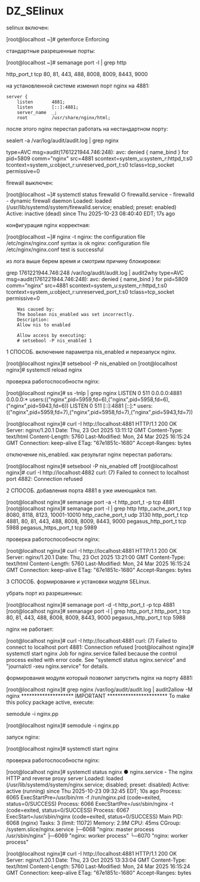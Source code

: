 # DZ_SElinux


selinux включен:

[root@localhost ~]# getenforce
Enforcing



стандартные разрешенные порты:

[root@localhost ~]# semanage port -l | grep http

http_port_t                    tcp      80, 81, 443, 488, 8008, 8009, 8443, 9000



на установленной системе изменил порт nginx на 4881:

    server {
        listen       4881;
        listen       [::]:4881;
        server_name  _;
        root         /usr/share/nginx/html;


после этого nginx перестал работать на нестандартном порту:

sealert -a /var/log/audit/audit.log | grep nginx

type=AVC msg=audit(1761221944.746:248): avc:  denied  { name_bind } for  pid=5809 comm="nginx" src=4881 scontext=system_u:system_r:httpd_t:s0 tcontext=system_u:object_r:unreserved_port_t:s0 tclass=tcp_socket permissive=0



firewall выключен:

[root@localhost ~]# systemctl status firewalld
○ firewalld.service - firewalld - dynamic firewall daemon
     Loaded: loaded (/usr/lib/systemd/system/firewalld.service; enabled; preset: enabled)
     Active: inactive (dead) since Thu 2025-10-23 08:40:40 EDT; 17s ago


конфигурация nginx корректная:

[root@localhost ~]# nginx -t
nginx: the configuration file /etc/nginx/nginx.conf syntax is ok
nginx: configuration file /etc/nginx/nginx.conf test is successful



из лога выше берем время и смотрим причину блокировки:

grep 1761221944.746:248 /var/log/audit/audit.log | audit2why
type=AVC msg=audit(1761221944.746:248): avc:  denied  { name_bind } for  pid=5809 comm="nginx" src=4881 scontext=system_u:system_r:httpd_t:s0 tcontext=system_u:object_r:unreserved_port_t:s0 tclass=tcp_socket permissive=0

        Was caused by:
        The boolean nis_enabled was set incorrectly.
        Description:
        Allow nis to enabled

        Allow access by executing:
        # setsebool -P nis_enabled 1


1 СПОСОБ. включение параметра nis_enabled и перезапуск nginx.

[root@localhost nginx]# setsebool -P nis_enabled on
[root@localhost nginx]# systemctl reload nginx



проверка работоспособности nginx:

[root@localhost nginx]# ss -tnlp | grep nginx
LISTEN 0      511          0.0.0.0:4881      0.0.0.0:*    users:(("nginx",pid=5959,fd=6),("nginx",pid=5958,fd=6),("nginx",pid=5943,fd=6))
LISTEN 0      511             [::]:4881         [::]:*    users:(("nginx",pid=5959,fd=7),("nginx",pid=5958,fd=7),("nginx",pid=5943,fd=7))


[root@localhost nginx]# curl -I http://localhost:4881
HTTP/1.1 200 OK
Server: nginx/1.20.1
Date: Thu, 23 Oct 2025 13:11:12 GMT
Content-Type: text/html
Content-Length: 5760
Last-Modified: Mon, 24 Mar 2025 16:15:24 GMT
Connection: keep-alive
ETag: "67e1851c-1680"
Accept-Ranges: bytes



отключение nis_enabled. как результат nginx перестал работать:

[root@localhost nginx]#  setsebool -P nis_enabled off
[root@localhost nginx]# curl -I http://localhost:4882
curl: (7) Failed to connect to localhost port 4882: Connection refused



2 СПОСОБ. добавления порта 4881 в уже имеющийся тип.


[root@localhost nginx]# semanage port -a -t http_port_t -p tcp 4881
[root@localhost nginx]# semanage port -l | grep http
http_cache_port_t              tcp      8080, 8118, 8123, 10001-10010
http_cache_port_t              udp      3130
http_port_t                    tcp      4881, 80, 81, 443, 488, 8008, 8009, 8443, 9000
pegasus_http_port_t            tcp      5988
pegasus_https_port_t           tcp      5989



проверка работоспособности nginx:

[root@localhost nginx]# curl -I http://localhost:4881
HTTP/1.1 200 OK
Server: nginx/1.20.1
Date: Thu, 23 Oct 2025 13:21:00 GMT
Content-Type: text/html
Content-Length: 5760
Last-Modified: Mon, 24 Mar 2025 16:15:24 GMT
Connection: keep-alive
ETag: "67e1851c-1680"
Accept-Ranges: bytes



3 СПОСОБ. формирование и установки модуля SELinux.

убрать порт из разрешенных:

[root@localhost nginx]# semanage port -d -t http_port_t -p tcp 4881
[root@localhost nginx]# semanage port -l | grep  http_port_t
http_port_t                    tcp      80, 81, 443, 488, 8008, 8009, 8443, 9000
pegasus_http_port_t            tcp      5988



nginx не работает:

[root@localhost nginx]# curl -I http://localhost:4881
curl: (7) Failed to connect to localhost port 4881: Connection refused
[root@localhost nginx]# systemctl start nginx
Job for nginx.service failed because the control process exited with error code.
See "systemctl status nginx.service" and "journalctl -xeu nginx.service" for details.



формирования модуля который позволит запустить nginx на порту 4881:

[root@localhost nginx]# grep nginx /var/log/audit/audit.log | audit2allow -M nginx
******************** IMPORTANT ***********************
To make this policy package active, execute:

semodule -i nginx.pp

[root@localhost nginx]#  semodule -i nginx.pp



запуск nginx:

[root@localhost nginx]#  systemctl start nginx



проверка работоспособности nginx:

[root@localhost nginx]#  systemctl status nginx
● nginx.service - The nginx HTTP and reverse proxy server
     Loaded: loaded (/usr/lib/systemd/system/nginx.service; disabled; preset: disabled)
     Active: active (running) since Thu 2025-10-23 09:32:45 EDT; 10s ago
    Process: 6065 ExecStartPre=/usr/bin/rm -f /run/nginx.pid (code=exited, status=0/SUCCESS)
    Process: 6066 ExecStartPre=/usr/sbin/nginx -t (code=exited, status=0/SUCCESS)
    Process: 6067 ExecStart=/usr/sbin/nginx (code=exited, status=0/SUCCESS)
   Main PID: 6068 (nginx)
      Tasks: 3 (limit: 11072)
     Memory: 2.9M
        CPU: 45ms
     CGroup: /system.slice/nginx.service
             ├─6068 "nginx: master process /usr/sbin/nginx"
             ├─6069 "nginx: worker process"
             └─6070 "nginx: worker process"


[root@localhost nginx]# curl -I http://localhost:4881
HTTP/1.1 200 OK
Server: nginx/1.20.1
Date: Thu, 23 Oct 2025 13:33:04 GMT
Content-Type: text/html
Content-Length: 5760
Last-Modified: Mon, 24 Mar 2025 16:15:24 GMT
Connection: keep-alive
ETag: "67e1851c-1680"
Accept-Ranges: bytes
